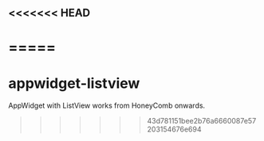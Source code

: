 <<<<<<< HEAD
-----
=====
=======
appwidget-listview
==================

AppWidget with ListView works from HoneyComb onwards. 
>>>>>>> 43d781151bee2b76a6660087e57203154676e694
